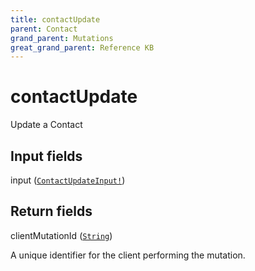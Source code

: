 ```yaml
---
title: contactUpdate
parent: Contact
grand_parent: Mutations
great_grand_parent: Reference KB
---
```


# contactUpdate

Update a Contact

## Input fields

<div class="field-entry ">
  <span id="input" class="field-name anchored">input (<code><a href="/docs/reference_kb/input_object/contact/contact_update_input">ContactUpdateInput!</a></code>)</span>

  <div class="description-wrapper">

  </div>
</div>

## Return fields

<div class="field-entry ">
  <span id="client_mutation_id" class="field-name anchored">clientMutationId (<code><a href="/docs/reference_kb/scalar/string">String</a></code>)</span>

  <div class="description-wrapper">
   <p>A unique identifier for the client performing the mutation.</p>

  </div>
</div>

